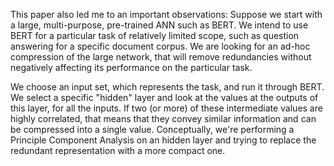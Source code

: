 
This paper also led me to an important observations: 
Suppose we start with a large, multi-purpose, pre-trained ANN such as BERT. We intend to use BERT for a particular task of relatively limited scope, such as question answering for a specific document corpus. We are looking for an ad-hoc compression of the large network, that will remove redundancies without negatively affecting its performance on the particular task.

We choose an input set, which represents the task, and run it through BERT. We select a specific "hidden" layer and look at the values at the outputs of this layer, for all the inputs. If two (or more) of these intermediate values are highly correlated, that means that they convey similar information and can be compressed into a single value. Conceptually, we're performing a Principle Component Analysis on an hidden layer and trying to replace the redundant representation with a more compact one.
